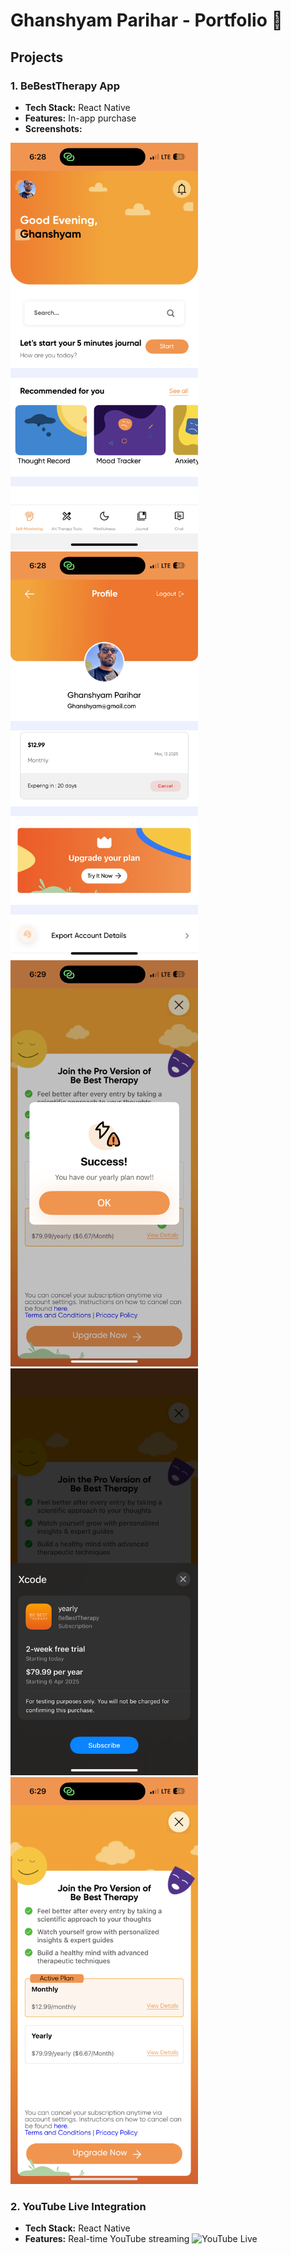 # Ghanshyam Parihar - Portfolio 🚀

## Projects
### 1. BeBestTherapy App
- **Tech Stack:** React Native
- **Features:** In-app purchase
- **Screenshots:**
 <img src="./images/Home.PNG" alt="BeBestTherapy Home" width="300"/>
<img src="./images/Profile.PNG" alt="BeBestTherapy Profile" width="300"/>
<img src="./images/Sccess.PNG" alt="BeBestTherapy Success" width="300"/>
<img src="./images/SelectPlans.PNG" alt="BeBestTherapy Select Plans" width="300"/>
<img src="./images/UpgradToPro.PNG" alt="BeBestTherapy Upgrade to Pro" width="300"/>

### 2. YouTube Live Integration
- **Tech Stack:** React Native
- **Features:** Real-time YouTube streaming
  ![YouTube Live](./images/youtube-live.png)
